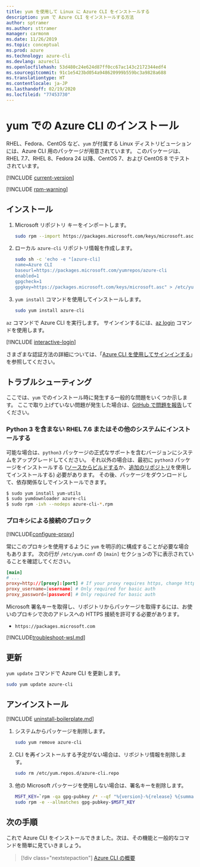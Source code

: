 ```yaml
---
title: yum を使用して Linux に Azure CLI をインストールする
description: yum で Azure CLI をインストールする方法
author: sptramer
ms.author: sttramer
manager: carmonm
ms.date: 11/26/2019
ms.topic: conceptual
ms.prod: azure
ms.technology: azure-cli
ms.devlang: azurecli
ms.openlocfilehash: 53d480c24e624d87ff0cc67ac143c2172344edf4
ms.sourcegitcommit: 91c1e5423bd054a948620999b559bc3a9828a688
ms.translationtype: HT
ms.contentlocale: ja-JP
ms.lasthandoff: 02/19/2020
ms.locfileid: "77453730"
---
```

# <a name="install-azure-cli-with-yum"></a>yum での Azure CLI のインストール

RHEL、Fedora、CentOS など、`yum` が付属する Linux ディストリビューションには、Azure CLI 用のパッケージが用意されています。 このパッケージは、RHEL 7.7、RHEL 8、Fedora 24 以降、CentOS 7、および CentOS 8 でテストされています。

[!INCLUDE [current-version](includes/current-version.md)]

[!INCLUDE [rpm-warning](includes/rpm-warning.md)]

## <a name="install"></a>インストール

1. Microsoft リポジトリ キーをインポートします。

   ```bash
   sudo rpm --import https://packages.microsoft.com/keys/microsoft.asc
   ```

2. ローカル `azure-cli` リポジトリ情報を作成します。

   ```bash
   sudo sh -c 'echo -e "[azure-cli]
   name=Azure CLI
   baseurl=https://packages.microsoft.com/yumrepos/azure-cli
   enabled=1
   gpgcheck=1
   gpgkey=https://packages.microsoft.com/keys/microsoft.asc" > /etc/yum.repos.d/azure-cli.repo'
   ```

3. `yum install` コマンドを使用してインストールします。

   ```bash
   sudo yum install azure-cli
   ```

`az` コマンドで Azure CLI を実行します。 サインインするには、[az login](/cli/azure/reference-index#az-login) コマンドを使用します。

[!INCLUDE [interactive-login](includes/interactive-login.md)]

さまざまな認証方法の詳細については、「[Azure CLI を使用してサインインする](authenticate-azure-cli.md)」を参照してください。

## <a name="troubleshooting"></a>トラブルシューティング

ここでは、`yum` でのインストール時に発生する一般的な問題をいくつか示します。 ここで取り上げていない問題が発生した場合は、[GitHub で問題を報告](https://github.com/Azure/azure-cli/issues)してください。

### <a name="install-on-rhel-76-or-other-systems-without-python-3"></a>Python 3 を含まない RHEL 7.6 またはその他のシステムにインストールする

可能な場合は、`python3` パッケージの正式なサポートを含むバージョンにシステムをアップグレードしてください。 それ以外の場合は、最初に `python3` パッケージをインストールする ([ソースからビルドする](https://github.com/linux-on-ibm-z/docs/wiki/Building-Python-3.6.x)か、[追加のリポジトリ](https://developers.redhat.com/blog/2018/08/13/install-python3-rhel/)を使用してインストールする) 必要があります。 その後、パッケージをダウンロードして、依存関係なしでインストールできます。
```bash
$ sudo yum install yum-utils
$ sudo yumdownloader azure-cli
$ sudo rpm -ivh --nodeps azure-cli-*.rpm
```

### <a name="proxy-blocks-connection"></a>プロキシによる接続のブロック

[!INCLUDE[configure-proxy](includes/configure-proxy.md)]

常にこのプロキシを使用するように `yum` を明示的に構成することが必要な場合もあります。 次の行が `/etc/yum.conf` の `[main]` セクションの下に表示されていることを確認してください。

```yum.conf
[main]
# ...
proxy=http://[proxy]:[port] # If your proxy requires https, change http->https
proxy_username=[username] # Only required for basic auth
proxy_password=[password] # Only required for basic auth
```

Microsoft 署名キーを取得し、リポジトリからパッケージを取得するには、お使いのプロキシで次のアドレスへの HTTPS 接続を許可する必要があります。

* `https://packages.microsoft.com`

[!INCLUDE[troubleshoot-wsl.md](includes/troubleshoot-wsl.md)]

## <a name="update"></a>更新

`yum update` コマンドで Azure CLI を更新します。

```bash
sudo yum update azure-cli
```

## <a name="uninstall"></a>アンインストール

[!INCLUDE [uninstall-boilerplate.md](includes/uninstall-boilerplate.md)]

1. システムからパッケージを削除します。

   ```bash
   sudo yum remove azure-cli
   ```

2. CLI を再インストールする予定がない場合は、リポジトリ情報を削除します。

   ```bash
   sudo rm /etc/yum.repos.d/azure-cli.repo
   ```

3. 他の Microsoft パッケージを使用しない場合は、署名キーを削除します。

   ```bash
   MSFT_KEY=`rpm -qa gpg-pubkey /* --qf "%{version}-%{release} %{summary}\n" | grep Microsoft | awk '{print $1}'`
   sudo rpm -e --allmatches gpg-pubkey-$MSFT_KEY
   ```

## <a name="next-steps"></a>次の手順

これで Azure CLI をインストールできました。次は、その機能と一般的なコマンドを簡単に見ていきましょう。

> [!div class="nextstepaction"]
> [Azure CLI の概要](get-started-with-azure-cli.md)
